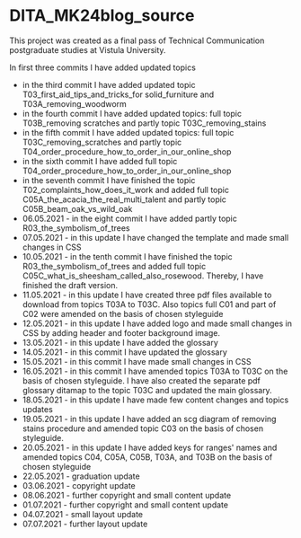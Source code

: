# DITA_MK24blog_source

This project was created as a final pass of Technical Communication postgraduate studies at Vistula University.

In first three commits I have added updated topics
* in the third commit I have added updated topic T03_first_aid_tips_and_tricks_for solid_furniture and T03A_removing_woodworm
* in the fourth commit I have added updated topics: full topic T03B_removing scratches and partly topic T03C_removing_stains
* in the fifth commit I have added updated topics: full topic T03C_removing_scratches and partly topic T04_order_procedure_how_to_order_in_our_online_shop
* in the sixth commit I have added full topic T04_order_procedure_how_to_order_in_our_online_shop
* in the seventh commit I have finished the topic T02_complaints_how_does_it_work and added full topic C05A_the_acacia_the_real_multi_talent and partly topic C05B_beam_oak_vs_wild_oak
* 06.05.2021 - in the eight commit I have added partly topic R03_the_symbolism_of_trees
* 07.05.2021 - in this update I have changed the template and made small changes in CSS
* 10.05.2021 - in the tenth commit I have finished the topic R03_the_symbolism_of_trees and added full topic C05C_what_is_sheesham_called_also_rosewood. Thereby, I have finished the draft version.
* 11.05.2021 - in this update I have created three pdf files available to download from topics T03A to T03C. Also topics full C01 and part of C02 were amended on the basis of chosen styleguide
* 12.05.2021 - in this update I have added logo and made small changes in CSS by adding header and footer background image.
* 13.05.2021 - in this update I have added the glossary
* 14.05.2021 - in this commit I have updated the glossary 
* 15.05.2021 - in this commit I have made small changes in CSS
* 16.05.2021 - in this commit I have amended topics T03A to T03C on the basis of chosen styleguide. I have also created the separate pdf glossary ditamap to the topic T03C and updated the main glossary. 
* 18.05.2021 - in this update I have made few content changes and topics updates
* 19.05.2021 - in this update I have added an scg diagram of removing stains procedure and amended topic C03 on the basis of chosen styleguide.
* 20.05.2021 - in this update I have added keys for ranges' names and amended topics C04, C05A, C05B, T03A, and T03B on the basis of chosen styleguide
* 22.05.2021 - graduation update
* 03.06.2021 - copyright update
* 08.06.2021 - further copyright and small content update
* 01.07.2021 - further copyright and small content update
* 04.07.2021 - small layout update
* 07.07.2021 - further layout update